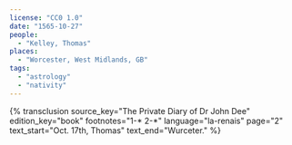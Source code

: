 ```yaml
---
license: "CC0 1.0"
date: "1565-10-27"
people:
  - "Kelley, Thomas"
places:
  - "Worcester, West Midlands, GB"
tags:
  - "astrology"
  - "nativity"
---
```

{% transclusion
  source_key="The Private Diary of Dr John Dee"
  edition_key="book"
  footnotes="1-* 2-*"
  language="la-renais"
  page="2"
  text_start="Oct. 17th, Thomas"
  text_end="Wurceter."
%}
